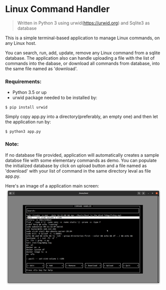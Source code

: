 # Linux Command Handler
> Written in Python 3 using urwid(https://urwid.org) and Sqlite3 as database

This is a simple terminal-based application to manage Linux commands, on any Linux host.

You can search, run, add, update, remove any Linux command from a sqlite database.
The application also can handle uploading a file with the list of commands
into the dabase, or download all commands from database, into the same file named as
'download'.


### Requirements:
- Python 3.5 or up 
- urwid package needed to be installed by:<br>
```shell
$ pip install urwid
```

Simply copy app.py into a directory(preferably, an empty one) and then let the application run by: <br>
```shell
$ python3 app.py
```

### Note:
If no database file provided, application will automatically creates a sample databse file with some elementary commands as demo. You can populate the initialized database by click on upload button and a file named as 'download'
with your list of command in the same directory leval as file app.py.

Here's an image of a application main screen:
![urwid-python-cmdhdler](screenshot.png)

